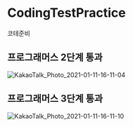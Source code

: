# CodingTestPractice
코테준비


## 프로그래머스 2단계 통과
![KakaoTalk_Photo_2021-01-11-16-11-04](https://user-images.githubusercontent.com/67869514/104154236-c295ff80-5427-11eb-9a73-78e2bf135c2e.png)

## 프로그래머스 3단계 통과
![KakaoTalk_Photo_2021-01-11-16-11-10](https://user-images.githubusercontent.com/67869514/104154241-c6298680-5427-11eb-8363-dce886023840.png)





